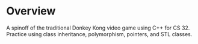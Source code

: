 # Overview

A spinoff of the traditional Donkey Kong video game using C++ for CS 32. Practice using class inheritance, polymorphism, pointers, and STL classes.
